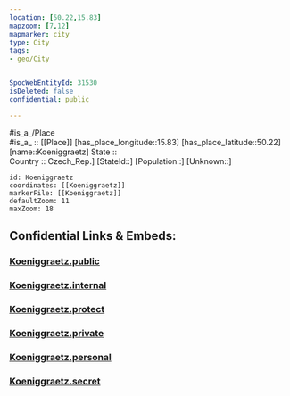 ```yaml
---
location: [50.22,15.83] 
mapzoom: [7,12] 
mapmarker: city 
type: City
tags:
- geo/City


SpocWebEntityId: 31530
isDeleted: false
confidential: public

---
```

#is_a_/Place  
#is_a_ :: [[Place]] 
[has_place_longitude::15.83] 
[has_place_latitude::50.22] 
[name::Koeniggraetz] 
State ::  
Country :: Czech_Rep.] 
[StateId::] 
[Population::] 
[Unknown::] 


```leaflet
id: Koeniggraetz
coordinates: [[Koeniggraetz]] 
markerFile: [[Koeniggraetz]] 
defaultZoom: 11 
maxZoom: 18
```


## Confidential Links & Embeds: 

### [Koeniggraetz.public](/_public/\Earth\Continent\Europe\Europe~Central\Czech_Republic\regions~Czech_Republic\Královéhradecký\CityKoeniggraetz.public.md) 

### [Koeniggraetz.internal](/_internal/\Earth\Continent\Europe\Europe~Central\Czech_Republic\regions~Czech_Republic\Královéhradecký\CityKoeniggraetz.internal.md) 

### [Koeniggraetz.protect](/_protect/\Earth\Continent\Europe\Europe~Central\Czech_Republic\regions~Czech_Republic\Královéhradecký\CityKoeniggraetz.protect.md) 

### [Koeniggraetz.private](/_private/\Earth\Continent\Europe\Europe~Central\Czech_Republic\regions~Czech_Republic\Královéhradecký\CityKoeniggraetz.private.md) 

### [Koeniggraetz.personal](/_personal/\Earth\Continent\Europe\Europe~Central\Czech_Republic\regions~Czech_Republic\Královéhradecký\CityKoeniggraetz.personal.md) 

### [Koeniggraetz.secret](/_secret/\Earth\Continent\Europe\Europe~Central\Czech_Republic\regions~Czech_Republic\Královéhradecký\CityKoeniggraetz.secret.md)

